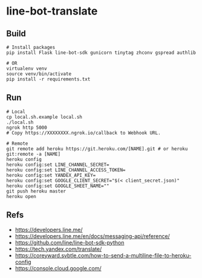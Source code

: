 # line-bot-translate

## Build

```shell
# Install packages
pip install Flask line-bot-sdk gunicorn tinytag zhconv gspread authlib

# OR
virtualenv venv
source venv/bin/activate
pip install -r requirements.txt
```

## Run

```shell
# Local
cp local.sh.example local.sh
./local.sh
ngrok http 5000
# Copy https://XXXXXXXX.ngrok.io/callback to Webhook URL.

# Remote
git remote add heroku https://git.heroku.com/[NAME].git # or heroku git:remote -a [NAME]
heroku config
heroku config:set LINE_CHANNEL_SECRET=
heroku config:set LINE_CHANNEL_ACCESS_TOKEN=
heroku config:set YANDEX_API_KEY=
heroku config:set GOOGLE_CLIENT_SECRET="$(< client_secret.json)"
heroku config:set GOOGLE_SHEET_NAME=""
git push heroku master
heroku open
```

## Refs

- https://developers.line.me/
- https://developers.line.me/en/docs/messaging-api/reference/
- https://github.com/line/line-bot-sdk-python
- https://tech.yandex.com/translate/
- https://coreyward.svbtle.com/how-to-send-a-multiline-file-to-heroku-config
- https://console.cloud.google.com/
